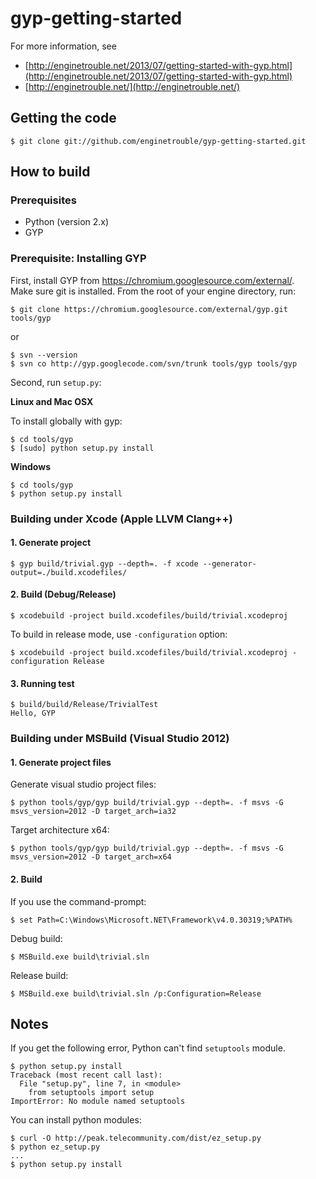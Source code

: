 gyp-getting-started
===================

For more information, see  

* [http://enginetrouble.net/2013/07/getting-started-with-gyp.html](http://enginetrouble.net/2013/07/getting-started-with-gyp.html)  
* [http://enginetrouble.net/](http://enginetrouble.net/)  

## Getting the code

```
$ git clone git://github.com/enginetrouble/gyp-getting-started.git
```

## How to build

### Prerequisites

* Python (version 2.x)
* GYP

### Prerequisite: Installing GYP

First, install GYP from https://chromium.googlesource.com/external/.  
Make sure git is installed.
From the root of your engine directory, run:  
```
$ git clone https://chromium.googlesource.com/external/gyp.git tools/gyp
```

or

```
$ svn --version
$ svn co http://gyp.googlecode.com/svn/trunk tools/gyp tools/gyp
```  

Second, run `setup.py`:

**Linux and Mac OSX**

To install globally with gyp:

```
$ cd tools/gyp
$ [sudo] python setup.py install
```

**Windows**

```
$ cd tools/gyp
$ python setup.py install
```

### Building under Xcode (Apple LLVM Clang++)

#### 1. Generate project

```
$ gyp build/trivial.gyp --depth=. -f xcode --generator-output=./build.xcodefiles/
```

#### 2. Build (Debug/Release)

```
$ xcodebuild -project build.xcodefiles/build/trivial.xcodeproj
```

To build in release mode, use `-configuration` option:

```
$ xcodebuild -project build.xcodefiles/build/trivial.xcodeproj -configuration Release
```

#### 3. Running test

```
$ build/build/Release/TrivialTest 
Hello, GYP
```

### Building under MSBuild (Visual Studio 2012)

#### 1. Generate project files

Generate visual studio project files: 

```
$ python tools/gyp/gyp build/trivial.gyp --depth=. -f msvs -G msvs_version=2012 -D target_arch=ia32
```

Target architecture x64:

```
$ python tools/gyp/gyp build/trivial.gyp --depth=. -f msvs -G msvs_version=2012 -D target_arch=x64
```

#### 2. Build

If you use the command-prompt:

```
$ set Path=C:\Windows\Microsoft.NET\Framework\v4.0.30319;%PATH%
```

Debug build:  

```
$ MSBuild.exe build\trivial.sln
```

Release build:  

```
$ MSBuild.exe build\trivial.sln /p:Configuration=Release
```

## Notes
If you get the following error, Python can't find `setuptools` module.
```
$ python setup.py install
Traceback (most recent call last):
  File "setup.py", line 7, in <module>
    from setuptools import setup
ImportError: No module named setuptools
```

You can install python modules:

```
$ curl -O http://peak.telecommunity.com/dist/ez_setup.py
$ python ez_setup.py
...
$ python setup.py install
```
